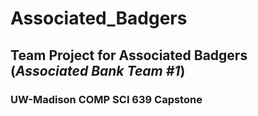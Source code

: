 # **Associated_Badgers**
## Team Project for Associated Badgers (*Associated Bank Team #1*)
### UW-Madison COMP SCI 639 Capstone
